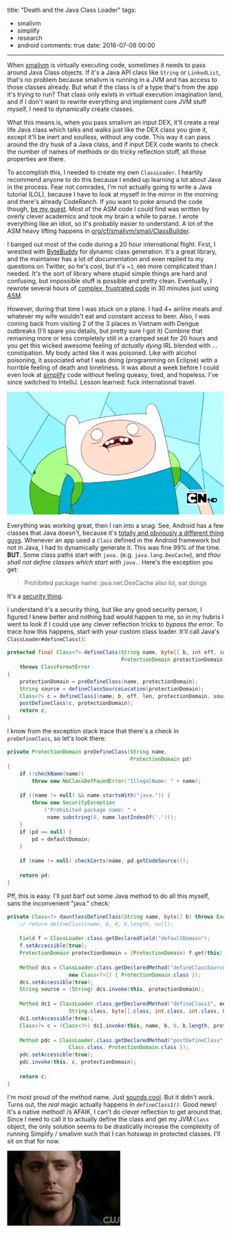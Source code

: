 title: "Death and the Java Class Loader"
tags:
  - smalivm
  - simplify
  - research
  - android
comments: true
date: 2016-07-08 00:00
---

When [smalivm](https://calebfenton.github.io/2016/04/30/dalvik-virtual-execution-with-smalivm/) is virtually executing code, sometimes it needs to pass around Java Class objects. If it's a Java API class like `String` or `LinkedList`, that's no problem because smalivm is running in a JVM and has access to those classes already. But what if the class is of a type that's from the app it's trying to run? That class only exists in virtual execution imagination land, and if I don't want to rewrite everything and implement core JVM stuff myself, I need to dynamically create classes.

What this means is, when you pass smalivm an input DEX, it'll create a real life Java class which talks and walks just like the DEX class you give it, except it'll be inert and soulless, without any code. This way it can pass around the dry husk of a Java class, and if input DEX code wants to check the number of names of methods or do tricky reflection stuff, all those properties are there.
<!-- more -->

To accomplish this, I needed to create my own `ClassLoader`. I heartily recommend anyone to do this because I ended up learning a lot about Java in the process. Fear not comrades, I'm not actually going to write a Java tutorial (LOL), because I have to look at myself in the mirror in the morning and there's already CodeRanch. If you want to poke around the code though, [be my guest](https://github.com/CalebFenton/simplify/blob/master/smalivm/src/main/java/org/cf/smalivm/smali/SmaliClassLoader.java). Most of the ASM code I could find was written by overly clever academics and took my brain a while to parse. I wrote everything like an idiot, so it's probably easier to understand. A lot of the ASM heavy lifting happens in [org/cf/smalivm/smali/ClassBuilder](https://github.com/CalebFenton/simplify/blob/master/smalivm/src/main/java/org/cf/smalivm/smali/ClassBuilder.java).

I banged out most of the code during a 20 hour international flight. First, I wrestled with [ByteBuddy](http://bytebuddy.net/#/) for dynamic class generation. It's a great library, and the maintainer has a lot of documentation and even replied to my questions on Twitter, so he's cool, but it's ~`1_000` more complicated than I needed. It's the sort of library where stupid simple things are hard and confusing, but impossible stuff is possible and pretty clean. Eventually, I rewrote several hours of [complex, frustrated code](https://github.com/CalebFenton/simplify/blob/69944abc81bd3c3acee96381221eab95be5fb224/smalivm/src/main/java/org/cf/smalivm/smali/ClassBuilder.java) in 30 minutes just using [ASM](http://asm.ow2.org/).

However, during that time I was stuck on a plane. I had 4+ airline meals and whatever my wife wouldn't eat and constant access to beer. Also, I was coming back from visiting 2 of the 3 places in Vietnam with Dengue outbreaks (I'll spare you details, but pretty sure I got it) Combine that remaining more or less completely still in a cramped seat for 20 hours and you get this wicked awesome feeling of _actually dying_ IRL blended with ... constipation. My body acted like it was poisoned. Like with alcohol poisoning, it associated what I was doing (programming on Eclipse) with a horrible feeling of death and loneliness.  It was about a week before I could even look at [simplify](https://github.com/CalebFenton/simplify) code without feeling queasy, tired, and hopeless. I've since switched to IntelliJ. Lesson learned: fuck international travel.

![](/images/death-and-the-java-class-loader/finn-death.gif)

Everything was working great, then I ran into a snag. See, Android has a few classes that Java doesn't, because it's [totally and obviously a different thing guys](https://en.wikipedia.org/wiki/Oracle_America,_Inc._v._Google,_Inc.). Whenever an app used a `Class` defined in the Android framework but not in Java, I had to dynamically generate it. This was fine 99% of the time. **BUT.** Some class paths start with `java.` (e.g. `java.lang.DexCache`), and _thou shall not define classes which start with `java.`_. Here's the exception you get:

> Prohibited package name: java.net.DexCache also lol, eat dongs

It's a [security thing](http://stackoverflow.com/questions/3804442/why-java-lang-securityexception-prohibited-package-name-java-is-required).

I understand it's a security thing, but like any good security person, I figured I knew better and nothing bad would happen to me, so in my hubris I went to look if I could use any clever reflection tricks to _bypass the error_. To trace how this happens, start with your custom class loader. It'll call Java's `ClassLoader#defineClass()`:

```java
protected final Class<?> defineClass(String name, byte[] b, int off, int len,
                                     ProtectionDomain protectionDomain)
    throws ClassFormatError
{
    protectionDomain = preDefineClass(name, protectionDomain);
    String source = defineClassSourceLocation(protectionDomain);
    Class<?> c = defineClass1(name, b, off, len, protectionDomain, source);
    postDefineClass(c, protectionDomain);
    return c;
}
```

I know from the exception stack trace that there's a check in `preDefineClass`, so let's look there:

```java
private ProtectionDomain preDefineClass(String name,
                                        ProtectionDomain pd)
{
    if (!checkName(name))
        throw new NoClassDefFoundError("IllegalName: " + name);

    if ((name != null) && name.startsWith("java.")) {
        throw new SecurityException
            ("Prohibited package name: " +
             name.substring(0, name.lastIndexOf('.')));
    }
    if (pd == null) {
        pd = defaultDomain;
    }

    if (name != null) checkCerts(name, pd.getCodeSource());

    return pd;
}
```

Pff, this is easy. I'll just barf out some Java method to do all this myself, sans the inconvenient "java." check:

```java
private Class<?> dauntlessDefineClass(String name, byte[] b) throws Exception {
    // return defineClass(name, b, 0, b.length, null);

    Field f = ClassLoader.class.getDeclaredField("defaultDomain");
    f.setAccessible(true);
    ProtectionDomain protectionDomain = (ProtectionDomain) f.get(this);

    Method dcs = ClassLoader.class.getDeclaredMethod("defineClassSourceLocation",
                    new Class<?>[] { ProtectionDomain.class });
    dcs.setAccessible(true);
    String source = (String) dcs.invoke(this, protectionDomain);

    Method dc1 = ClassLoader.class.getDeclaredMethod("defineClass1", new Class<?>[] {
                    String.class, byte[].class, int.class, int.class, ProtectionDomain.class, String.class });
    dc1.setAccessible(true);
    Class<?> c = (Class<?>) dc1.invoke(this, name, b, 0, b.length, protectionDomain, source);

    Method pdc = ClassLoader.class.getDeclaredMethod("postDefineClass", new Class<?>[] {
                    Class.class, ProtectionDomain.class });
    pdc.setAccessible(true);
    pdc.invoke(this, c, protectionDomain);

    return c;
}
```

I'm most proud of the method name. Just [sounds cool](https://github.com/CalebFenton/simplify/blob/3dbfc719c88a7965e806f65efbd35d4cc495f173/smalivm/src/main/java/org/cf/smalivm/VirtualMachine.java#L192). But it didn't work. Turns out, the _real_ magic actually happens in *`defineClass1()`*. Good news! It's a native method! /s AFAIK, I can't do clever reflection to get around that. Since I need to call it to actually define the class and get my JVM `Class` object, the only solution seems to be drastically increase the complexity of running Simplify / smalivm such that I can hotswap in protected classes. I'll sit on that for now.

![](/images/death-and-the-java-class-loader/manly-tears.gif)